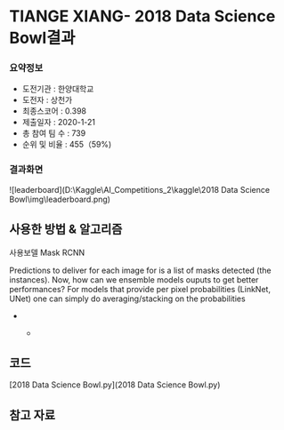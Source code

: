 # TIANGE XIANG- 2018 Data Science Bowl결과

### 요약정보

- 도전기관 : 한양대학교
- 도전자 : 상천가
- 최종스코어 : 0.398
- 제출일자 : 2020-1-21
- 총 참여 팀 수 : 739
- 순위 및 비율 : 455（59%)

### 결과화면

![leaderboard](D:\Kaggle\AI_Competitions_2\kaggle\2018 Data Science Bowl\img\leaderboard.png)

## 사용한 방법 & 알고리즘

사용보델 Mask RCNN

Predictions to deliver for each image for is a list of masks detected (the instances). Now, how can we ensemble models ouputs to get better performances? For models that provide per pixel probabilities (LinkNet, UNet) one can simply do averaging/stacking on the probabilities

- - ```
    
    ```

## 코드

 [2018 Data Science Bowl.py](2018 Data Science Bowl.py) 

## 참고 자료

